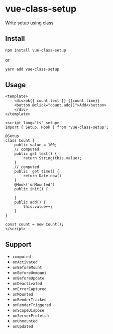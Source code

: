 # vue-class-setup
Write setup using class

## Install
```bash
npm install vue-class-setup
```
or
```bash
yarn add vue-class-setup
```

## Usage
```vue
<template>
    <div>ok{{ count.text }} {{count.time}}
    <button @click="count.add()">Add</button>
    </div>
</template>

<script lang="ts" setup>
import { Setup, Hook } from 'vue-class-setup';

@Setup
class Count {
    public value = 100;
    // computed
    public get text() {
        return String(this.value);
    }
    // computed
    public  get time() {
        return Date.now()
    }
    @Hook('onMounted')
    public init() {
        
    }
    public add() {
        this.value++;
    }
}

const count = new Count();
</script>
```

## Support
- `computed`
- `onActivated`
- `onBeforeMount`
- `onBeforeUnmount`
- `onBeforeUpdate`
- `onDeactivated`
- `onErrorCaptured`
- `onMounted`
- `onRenderTracked`
- `onRenderTriggered`
- `onScopeDispose`
- `onServerPrefetch`
- `onUnmounted`
- `onUpdated`

